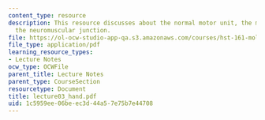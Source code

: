 ```yaml
---
content_type: resource
description: This resource discusses about the normal motor unit, the motoneuron and
  the neuromuscular junction.
file: https://ol-ocw-studio-app-qa.s3.amazonaws.com/courses/hst-161-molecular-biology-and-genetics-in-modern-medicine-fall-2007/1c5959ee06beec3d44a57e75b7e44708_lecture03_hand.pdf
file_type: application/pdf
learning_resource_types:
- Lecture Notes
ocw_type: OCWFile
parent_title: Lecture Notes
parent_type: CourseSection
resourcetype: Document
title: lecture03_hand.pdf
uid: 1c5959ee-06be-ec3d-44a5-7e75b7e44708
---
```


